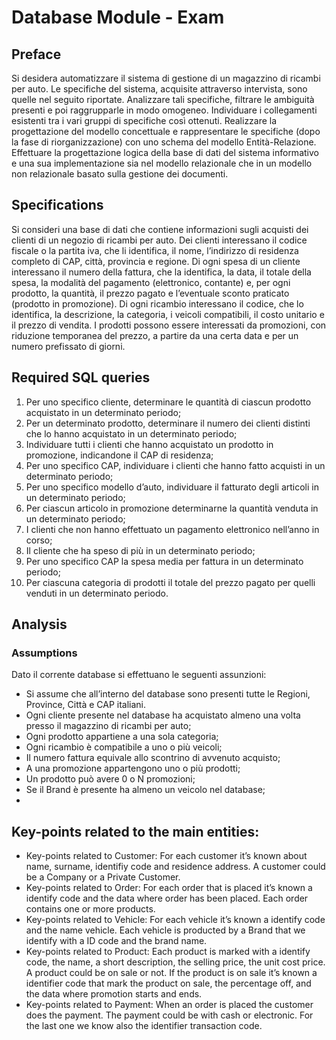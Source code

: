 # Database Module - Exam 

## Preface
Si desidera automatizzare il sistema di gestione di un magazzino di ricambi per auto.
Le specifiche del sistema, acquisite attraverso intervista, sono quelle nel seguito riportate.
Analizzare tali specifiche, filtrare le ambiguità presenti e poi raggrupparle in modo omogeneo.
Individuare i collegamenti esistenti tra i vari gruppi di specifiche così ottenuti.
Realizzare la progettazione del modello concettuale e rappresentare le specifiche (dopo la fase di
riorganizzazione) con uno schema del modello Entità-Relazione. Effettuare la progettazione logica
della base di dati del sistema informativo e una sua implementazione sia nel modello relazionale
che in un modello non relazionale basato sulla gestione dei documenti.

## Specifications
Si consideri una base di dati che contiene informazioni sugli acquisti dei clienti di un negozio di
ricambi per auto.
Dei clienti interessano il codice fiscale o la partita iva, che li identifica, il nome, l’indirizzo di residenza
completo di CAP, città, provincia e regione.
Di ogni spesa di un cliente interessano il numero della fattura, che la identifica, la data, il totale della
spesa, la modalità del pagamento (elettronico, contante) e, per ogni prodotto, la quantità, il prezzo
pagato e l’eventuale sconto praticato (prodotto in promozione).
Di ogni ricambio interessano il codice, che lo identifica, la descrizione, la categoria, i veicoli
compatibili, il costo unitario e il prezzo di vendita. I prodotti possono essere interessati da
promozioni, con riduzione temporanea del prezzo, a partire da una certa data e per un numero
prefissato di giorni.

## Required SQL queries 

1. Per uno specifico cliente, determinare le quantità di ciascun prodotto acquistato in un
determinato periodo;
2. Per un determinato prodotto, determinare il numero dei clienti distinti che lo hanno
acquistato in un determinato periodo;
3. Individuare tutti i clienti che hanno acquistato un prodotto in promozione, indicandone il
CAP di residenza;
4. Per uno specifico CAP, individuare i clienti che hanno fatto acquisti in un determinato
periodo;
5. Per uno specifico modello d’auto, individuare il fatturato degli articoli in un determinato
periodo;
6. Per ciascun articolo in promozione determinarne la quantità venduta in un determinato
periodo;
7. I clienti che non hanno effettuato un pagamento elettronico nell’anno in corso;
8. Il cliente che ha speso di più in un determinato periodo;
9. Per uno specifico CAP la spesa media per fattura in un determinato periodo;
10. Per ciascuna categoria di prodotti il totale del prezzo pagato per quelli venduti in un
determinato periodo.

## Analysis 

### Assumptions
Dato il corrente database si effettuano le seguenti assunzioni: 
-	Si assume che all’interno del database sono presenti tutte le Regioni, Province, Città e CAP italiani. 
-	Ogni cliente presente nel database ha acquistato almeno una volta presso il magazzino di ricambi per auto;
-	Ogni prodotto appartiene a una sola categoria;
-	Ogni ricambio è compatibile a uno o più veicoli; 
-	Il numero fattura equivale allo scontrino di avvenuto acquisto;
-	A una promozione appartengono uno o più prodotti;
-	Un prodotto può avere 0 o N promozioni;
-	Se il Brand è presente ha almeno un veicolo nel database;
-	
## Key-points related to the main entities: 
-	Key-points related to Customer: For each customer it’s known about name, surname, identifiy code and residence address. A customer could be a Company or a Private Customer.
-	Key-points related to Order: For each order that is placed it’s known a identify code and the data where order has been placed. Each order contains one or more products.
-	Key-points related to Vehicle: For each vehicle it’s known a identify code and the name vehicle. Each vehicle is producted by a Brand that we identify with a ID code and the brand name. 
-	Key-points related to Product: Each product is marked with a identify code, the name, a short description, the selling price, the unit cost price. A product could be on sale or not. If the product is on sale it’s known a identifier code that mark the product on sale, the percentage off, and the data where promotion starts and ends. 
-	Key-points related to Payment: When an order is placed the customer does the payment. The payment could be with cash or electronic. For the last one we know also the identifier transaction code.

